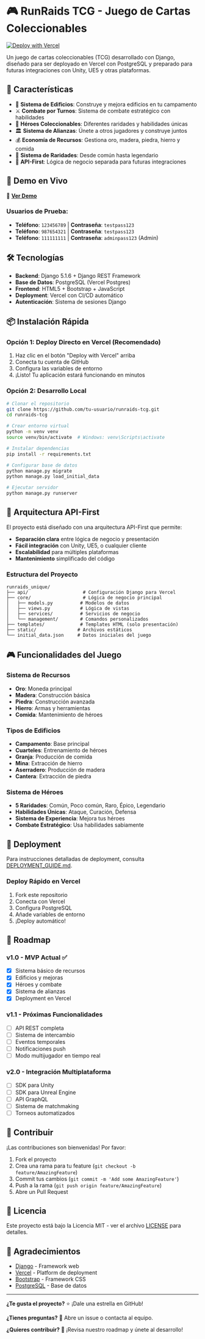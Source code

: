# 🎮 RunRaids TCG - Juego de Cartas Coleccionables

[![Deploy with Vercel](https://vercel.com/button)](https://vercel.com/new/clone?repository-url=https://github.com/tu-usuario/runraids-tcg)

Un juego de cartas coleccionables (TCG) desarrollado con Django, diseñado para ser deployado en Vercel con PostgreSQL y preparado para futuras integraciones con Unity, UE5 y otras plataformas.

## 🌟 Características

- 🏰 **Sistema de Edificios**: Construye y mejora edificios en tu campamento
- ⚔️ **Combate por Turnos**: Sistema de combate estratégico con habilidades
- 🦸 **Héroes Coleccionables**: Diferentes raridades y habilidades únicas
- 🏛️ **Sistema de Alianzas**: Únete a otros jugadores y construye juntos
- 💰 **Economía de Recursos**: Gestiona oro, madera, piedra, hierro y comida
- 🎲 **Sistema de Raridades**: Desde común hasta legendario
- 📱 **API-First**: Lógica de negocio separada para futuras integraciones

## 🚀 Demo en Vivo

🔗 **[Ver Demo](https://tu-app.vercel.app)**

### Usuarios de Prueba:
- **Teléfono**: `123456789` | **Contraseña**: `testpass123`
- **Teléfono**: `987654321` | **Contraseña**: `testpass123`
- **Teléfono**: `111111111` | **Contraseña**: `adminpass123` (Admin)

## 🛠️ Tecnologías

- **Backend**: Django 5.1.6 + Django REST Framework
- **Base de Datos**: PostgreSQL (Vercel Postgres)
- **Frontend**: HTML5 + Bootstrap + JavaScript
- **Deployment**: Vercel con CI/CD automático
- **Autenticación**: Sistema de sesiones Django

## 📦 Instalación Rápida

### Opción 1: Deploy Directo en Vercel (Recomendado)

1. Haz clic en el botón "Deploy with Vercel" arriba
2. Conecta tu cuenta de GitHub
3. Configura las variables de entorno
4. ¡Listo! Tu aplicación estará funcionando en minutos

### Opción 2: Desarrollo Local

```bash
# Clonar el repositorio
git clone https://github.com/tu-usuario/runraids-tcg.git
cd runraids-tcg

# Crear entorno virtual
python -m venv venv
source venv/bin/activate  # Windows: venv\Scripts\activate

# Instalar dependencias
pip install -r requirements.txt

# Configurar base de datos
python manage.py migrate
python manage.py load_initial_data

# Ejecutar servidor
python manage.py runserver
```

## 🎯 Arquitectura API-First

El proyecto está diseñado con una arquitectura API-First que permite:

- **Separación clara** entre lógica de negocio y presentación
- **Fácil integración** con Unity, UE5, o cualquier cliente
- **Escalabilidad** para múltiples plataformas
- **Mantenimiento** simplificado del código

### Estructura del Proyecto

```
runraids_unique/
├── api/                    # Configuración Django para Vercel
├── core/                   # Lógica de negocio principal
│   ├── models.py          # Modelos de datos
│   ├── views.py           # Lógica de vistas
│   ├── services/          # Servicios de negocio
│   └── management/        # Comandos personalizados
├── templates/             # Templates HTML (solo presentación)
├── static/               # Archivos estáticos
└── initial_data.json     # Datos iniciales del juego
```

## 🎮 Funcionalidades del Juego

### Sistema de Recursos
- **Oro**: Moneda principal
- **Madera**: Construcción básica
- **Piedra**: Construcción avanzada
- **Hierro**: Armas y herramientas
- **Comida**: Mantenimiento de héroes

### Tipos de Edificios
- **Campamento**: Base principal
- **Cuarteles**: Entrenamiento de héroes
- **Granja**: Producción de comida
- **Mina**: Extracción de hierro
- **Aserradero**: Producción de madera
- **Cantera**: Extracción de piedra

### Sistema de Héroes
- **5 Raridades**: Común, Poco común, Raro, Épico, Legendario
- **Habilidades Únicas**: Ataque, Curación, Defensa
- **Sistema de Experiencia**: Mejora tus héroes
- **Combate Estratégico**: Usa habilidades sabiamente

## 🚀 Deployment

Para instrucciones detalladas de deployment, consulta [DEPLOYMENT_GUIDE.md](./DEPLOYMENT_GUIDE.md).

### Deploy Rápido en Vercel

1. Fork este repositorio
2. Conecta con Vercel
3. Configura PostgreSQL
4. Añade variables de entorno
5. ¡Deploy automático!

## 🔮 Roadmap

### v1.0 - MVP Actual ✅
- [x] Sistema básico de recursos
- [x] Edificios y mejoras
- [x] Héroes y combate
- [x] Sistema de alianzas
- [x] Deployment en Vercel

### v1.1 - Próximas Funcionalidades
- [ ] API REST completa
- [ ] Sistema de intercambio
- [ ] Eventos temporales
- [ ] Notificaciones push
- [ ] Modo multijugador en tiempo real

### v2.0 - Integración Multiplataforma
- [ ] SDK para Unity
- [ ] SDK para Unreal Engine
- [ ] API GraphQL
- [ ] Sistema de matchmaking
- [ ] Torneos automatizados

## 🤝 Contribuir

¡Las contribuciones son bienvenidas! Por favor:

1. Fork el proyecto
2. Crea una rama para tu feature (`git checkout -b feature/AmazingFeature`)
3. Commit tus cambios (`git commit -m 'Add some AmazingFeature'`)
4. Push a la rama (`git push origin feature/AmazingFeature`)
5. Abre un Pull Request

## 📄 Licencia

Este proyecto está bajo la Licencia MIT - ver el archivo [LICENSE](LICENSE) para detalles.

## 🙏 Agradecimientos

- [Django](https://djangoproject.com/) - Framework web
- [Vercel](https://vercel.com/) - Platform de deployment
- [Bootstrap](https://getbootstrap.com/) - Framework CSS
- [PostgreSQL](https://postgresql.org/) - Base de datos

---

**¿Te gusta el proyecto?** ⭐ ¡Dale una estrella en GitHub!

**¿Tienes preguntas?** 💬 Abre un issue o contacta al equipo.

**¿Quieres contribuir?** 🚀 ¡Revisa nuestro roadmap y únete al desarrollo!
